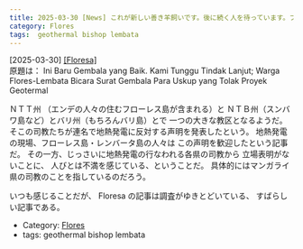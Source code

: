 ```yaml
---
title: 2025-03-30 [News] これが新しい善き羊飼いです。後に続く人を待っています。フローレス・レンバタの住民が地熱プロジェクトを拒否する司教の手紙について語る ---地熱発電にたいするカトリック教会の立場を高く評価する記事である
category: Flores
tags:  geothermal bishop lembata
---
```


[2025-03-30] [[Floresa]](https://floresa.co/reportase/mendalam/72703/2025/03/29/ini-baru-gembala-yang-baik-kami-tunggu-tindak-lanjut-warga-flores-lembata-bicara-surat-gembala-para-uskup-yang-tolak-proyek-geotermal)  
 原題は：
Ini Baru Gembala yang Baik. Kami Tunggu Tindak Lanjut; Warga Flores-Lembata Bicara Surat Gembala Para Uskup yang Tolak Proyek Geotermal

 ＮＴＴ州
（エンデの人々の住むフローレス島が含まれる）と
ＮＴＢ州（スンバワ島など）とバリ州（もちろんバリ島）とで
一つの大きな教区となるようだ。
そこの司教たちが連名で地熱発電に反対する声明を発表したという。
地熱発電の現場、フローレス島・レンバータ島の人々は
この声明を歓迎したという記事だ。
その一方、じっさいに地熱発電の行なわれる各県の司教から
立場表明がないことに、
人びとは不満を感じている、ということだ。
具体的にはマンガライ県の司教のことを指しているのだろう。
<!--more-->

 いつも感じることだが、
Floresa の記事は調査がゆきとどいている、
すばらしい記事である。

- Category: [Flores](https://merapano.github.io/categories.html#Flores)
- tags:  geothermal bishop lembata

